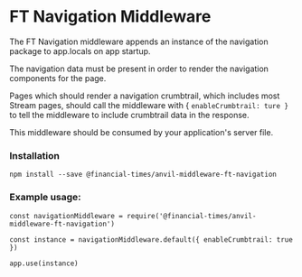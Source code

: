 # FT Navigation Middleware

The FT Navigation middleware appends an instance of the navigation package to app.locals on app startup.

The navigation data must be present in order to render the navigation components for the page.

Pages which should render a navigation crumbtrail, which includes most Stream pages, should call the middleware with { `enableCrumbtrail: ture }` to tell the middleware to include crumbtrail data in the response.

This middleware should be consumed by your application's server file.


### Installation
```
npm install --save @financial-times/anvil-middleware-ft-navigation
```


### Example usage:
```
const navigationMiddleware = require('@financial-times/anvil-middleware-ft-navigation')

const instance = navigationMiddleware.default({ enableCrumbtrail: true })

app.use(instance)
```
